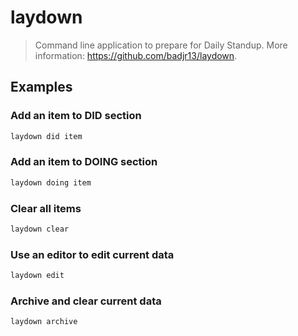 # laydown

> Command line application to prepare for Daily Standup. More information: <https://github.com/badjr13/laydown>.

## Examples

### Add an item to DID section

```bash
laydown did item
```

### Add an item to DOING section

```bash
laydown doing item
```

### Clear all items

```bash
laydown clear
```

### Use an editor to edit current data

```bash
laydown edit
```

### Archive and clear current data

```bash
laydown archive
```

